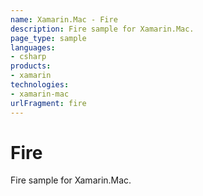 ```yaml
---
name: Xamarin.Mac - Fire
description: Fire sample for Xamarin.Mac.
page_type: sample
languages:
- csharp
products:
- xamarin
technologies:
- xamarin-mac
urlFragment: fire
---
```

# Fire

Fire sample for Xamarin.Mac.
